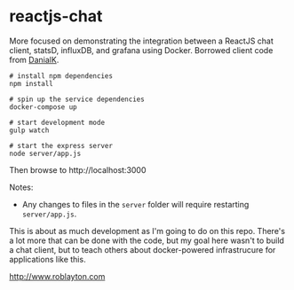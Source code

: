 # reactjs-chat

More focused on demonstrating the integration between a ReactJS chat client, statsD, influxDB, and grafana using Docker. Borrowed client code from [DanialK](https://github.com/DanialK/ReactJS-Realtime-Chat). 
 

```
# install npm dependencies
npm install

# spin up the service dependencies
docker-compose up

# start development mode
gulp watch

# start the express server
node server/app.js

```

Then browse to http://localhost:3000

Notes:
* Any changes to files in the `server` folder will require restarting `server/app.js`.

This is about as much development as I'm going to do on this repo. There's a lot more that can be done with the code, but my goal here wasn't to build a chat client, but to teach others about docker-powered infrastrucure for applications like this.

http://www.roblayton.com
